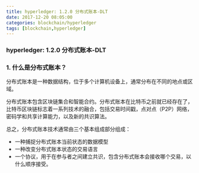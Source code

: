 ```yaml
---
title: hyperledger: 1.2.0 分布式账本-DLT
date: 2017-12-20 08:05:00
categories: blockchain/hyperledger
tags: [blockchain,hyperledger]
---
```

### hyperledger: 1.2.0 分布式账本-DLT

### 1. 什么是分布式账本？
分布式账本是一种数据结构，位于多个计算机设备上，通常分布在不同的地点或区域。

分布式账本包含区块链集合和智能合约。分布式账本在比特币之前就已经存在了，比特币区块链标志着一系列技术的融合，包括交易时间戳，点对点（P2P）网络，密码学和共享计算能力，以及新的共识算法。

总之，分布式账本技术通常由三个基本组成部分组成：
- 一种捕捉分布式账本当前状态的数据模型
- 一种改变分布式账本状态的交易语言
- 一个协议，用于在参与者之间建立共识，包含分布式账本会接收哪个交易，以什么顺序接受。
